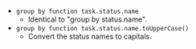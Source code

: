 <!-- placeholder to force blank line before included text -->

- ```group by function task.status.name```
    - Identical to "group by status.name".
- ```group by function task.status.name.toUpperCase()```
    - Convert the status names to capitals.


<!-- placeholder to force blank line after included text -->
